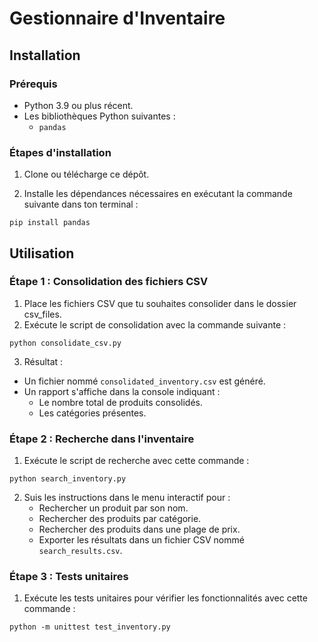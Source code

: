 # Gestionnaire d'Inventaire
## Installation
### Prérequis
* Python 3.9 ou plus récent.
* Les bibliothèques Python suivantes :
   * ` pandas `
     
### Étapes d'installation
1. Clone ou télécharge ce dépôt.

2. Installe les dépendances nécessaires en exécutant la commande suivante dans ton terminal :
```
pip install pandas

```
## Utilisation
### Étape 1 : Consolidation des fichiers CSV
1. Place les fichiers CSV que tu souhaites consolider dans le dossier csv_files.
2. Exécute le script de consolidation avec la commande suivante :

```
python consolidate_csv.py

```
3. Résultat :

* Un fichier nommé `consolidated_inventory.csv` est généré.
* Un rapport s'affiche dans la console indiquant :
  * Le nombre total de produits consolidés.
  * Les catégories présentes.
### Étape 2 : Recherche dans l'inventaire
1. Exécute le script de recherche avec cette commande :
```
python search_inventory.py

```
2. Suis les instructions dans le menu interactif pour :
    * Rechercher un produit par son nom.
    * Rechercher des produits par catégorie.
    * Rechercher des produits dans une plage de prix.
    * Exporter les résultats dans un fichier CSV nommé `search_results.csv`.
### Étape 3 : Tests unitaires
1. Exécute les tests unitaires pour vérifier les fonctionnalités avec cette commande :
```
python -m unittest test_inventory.py

```
